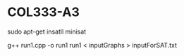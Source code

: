 # COL333-A3

sudo apt-get insatll minisat


g++ run1.cpp -o run1
run1 < inputGraphs > inputForSAT.txt